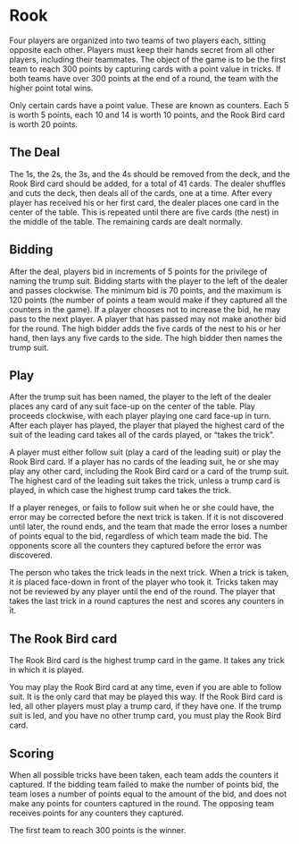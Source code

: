 # Rook
Four players are organized into two teams of two players each, sitting opposite each other. Players must keep their hands secret from all other players, including their teammates. The object of the game is to be the first team to reach 300 points by capturing cards with a point value in tricks. If both teams have over 300 points at the end of a round, the team with the higher point total wins.

Only certain cards have a point value. These are known as counters. Each 5 is worth 5 points, each 10 and 14 is worth 10 points, and the Rook Bird card is worth 20 points.

## The Deal
The 1s, the 2s, the 3s, and the 4s should be removed from the deck, and the Rook Bird card should be added, for a total of 41 cards. The dealer shuffles and cuts the deck, then deals all of the cards, one at a time. After every player has received his or her first card, the dealer places one card in the center of the table. This is repeated until there are five cards (the nest) in the middle of the table. The remaining cards are dealt normally.

## Bidding
After the deal, players bid in increments of 5 points for the privilege of naming the trump suit. Bidding starts with the player to the left of the dealer and passes clockwise. The minimum bid is 70 points, and the maximum is 120 points (the number of points a team would make if they captured all the counters in the game). If a player chooses not to increase the bid, he may pass to the next player. A player that has passed may not make another bid for the round. The high bidder adds the five cards of the nest to his or her hand, then lays any five cards to the side. The high bidder then names the trump suit.

## Play
After the trump suit has been named, the player to the left of the dealer places any card of any suit face-up on the center of the table. Play proceeds clockwise, with each player playing one card face-up in turn. After each player has played, the player that played the highest card of the suit of the leading card takes all of the cards played, or “takes the trick”.

A player must either follow suit (play a card of the leading suit) or play the Rook Bird card. If a player has no cards of the leading suit, he or she may play any other card, including the Rook Bird card or a card of the trump suit. The highest card of the leading suit takes the trick, unless a trump card is played, in which case the highest trump card takes the trick.

If a player reneges, or fails to follow suit when he or she could have, the error may be corrected before the next trick is taken. If it is not discovered until later, the round ends, and the team that made the error loses a number of points equal to the bid, regardless of which team made the bid. The opponents score all the counters they captured before the error was discovered.

The person who takes the trick leads in the next trick. When a trick is taken, it is placed face-down in front of the player who took it. Tricks taken may not be reviewed by any player until the end of the round. The player that takes the last trick in a round captures the nest and scores any counters in it.

## The Rook Bird card
The Rook Bird card is the highest trump card in the game. It takes any trick in which it is played.

You may play the Rook Bird card at any time, even if you are able to follow suit. It is the only card that may be played this way. If the Rook Bird card is led, all other players must play a trump card, if they have one. If the trump suit is led, and you have no other trump card, you must play the Rook Bird card.

## Scoring
When all possible tricks have been taken, each team adds the counters it captured. If the bidding team failed to make the number of points bid, the team loses a number of points equal to the amount of the bid, and does not make any points for counters captured in the round. The opposing team receives points for any counters they captured.

The first team to reach 300 points is the winner.

